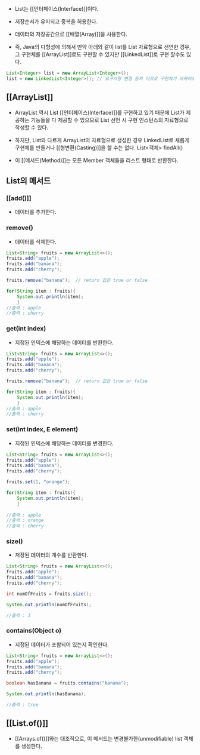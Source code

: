 - List는 [[인터페이스(Interface)]]이다.

- 저장순서가 유지되고 중복을 허용한다.
- 데이터의 저장공간으로 [[배열(Array)]]을 사용한다.

- 즉, Java의 다형성에 의해서 만약 아래와 같이 list를 List 자료형으로 선언한 경우, 그 구현체를 [[ArrayList]]로도 구현할 수 있지만 [[LinkedList]]로 구현 할수도 있다.

```java
List<Integer> list = new ArrayList<Integer>();
list = new LinkedList<Integer>(); // 요구사항 변경 등의 이유로 구현체가 바뀌어도 호환 가능
```

## [[ArrayList]]

- ArrayList 역시 List [[인터페이스(Interface)]]를 구현하고 있기 때문에 List가 제공하는 기능들을 다 제공할 수 있으므로 List 선언 시 구현 인스턴스의 자료형으로 작성할 수 있다.

- 하지만, List와 다르게 ArrayList의 자료형으로 생성한 경우 LinkedList로 새롭게 구현체를 만들거나 [[형변환(Casting)]]을 할 수는 없다.
List<객체> findAll()

- 이 [[메서드(Method)]]는 모든 Member 객체들을 리스트 형태로 반환한다.

## List의 메서드

### [[add()]]

- 데이터를 추가한다.
### remove()

- 데이터를 삭제한다.

```java
List<String> fruits = new ArrayList<>();
fruits.add("apple");
fruits.add("banana");
fruits.add("cherry");

fruits.remove("banana");  // return 값은 true or false

for(String item : fruits){
	System.out.println(item);
	}
//출력 : apple
//출력 : cherry
```

### get(int index)

- 지정된 인덱스에 해당하는 데이터를 반환한다.

```java
List<String> fruits = new ArrayList<>();
fruits.add("apple");
fruits.add("banana");
fruits.add("cherry");

fruits.remove("banana");  // return 값은 true or false

for(String item : fruits){
	System.out.println(item);
	}
//출력 : apple
//출력 : cherry
```

### set(int index, E element)

- 지정된 인덱스에 해당하는 데이터를 변경한다.

```java
List<String> fruits = new ArrayList<>();
fruits.add("apple");
fruits.add("banana");
fruits.add("cherry");

fruits.set(1, "orange");

for(String item : fruits){
	System.out.println(item);
    }
    
//출력 : apple
//출력 : orange
//출력 : cherry
```

### size()

- 저장된 데이터의 개수를 반환한다.

```java
List<String> fruits = new ArrayList<>();
fruits.add("apple");
fruits.add("banana");
fruits.add("cherry");

int numOfFruits = fruits.size();

System.out.println(numOfFruits);

//출력 : 3
```

### contains(Object o)

- 지정된 데이터가 포함되어 있는지 확인한다.

```java
List<String> fruits = new ArrayList<>();
fruits.add("apple");
fruits.add("banana");
fruits.add("cherry");

boolean hasBanana = fruits.contains("banana");

System.out.println(hasBanana);

//출력 : true
```


## [[List.of()]]

- [[Arrays.of()]]와는 대조적으로, 이 메서드는 변경불가한(unmodifiable) list 객체를 생성한다.